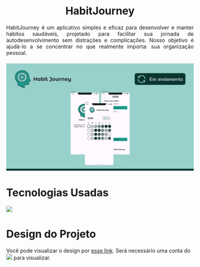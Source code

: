 <h1 align="center"> HabitJourney </h1>
<p align="justify"> HabitJourney é um aplicativo simples e eficaz para desenvolver e manter hábitos saudáveis, projetado para facilitar sua jornada de autodesenvolvimento sem distrações e complicações. Nosso objetivo é ajudá-lo a se concentrar no que realmente importa: sua organização pessoal. </p>

<h4 align="center"> <img src="/public/Thumbnail.png" alt="HabitJourney"/> </h4>

<h1 align="left"> Tecnologias Usadas </h1>
<img src="https://skillicons.dev/icons?i=apple,swift,figma" />


<h1 align="left"> Design do Projeto </h1>

Você pode visualizar o design por [esse link](https://www.figma.com/design/GFhTIGoCxR2uyhwyg7PPjc/Habit-Journey?node-id=0%3A1&t=Ougu5A7BydJOkP6q-1). Será necessário uma conta do <a href="https://www.figma.com"> <img src="https://skillicons.dev/icons?i=figma" /></a>  para visualizar. 
